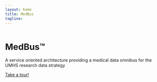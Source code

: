 ```yaml
---
layout: home
title: MedBus
tagline:
---
```

<div class="row">
    <div class="col-md-8">
        <img class="img-responsive img-rounded" src="http://placehold.it/900x350" alt="">
    </div>
    <!-- /.col-md-8 -->
    <div class="col-md-4">
        <h1>MedBus&trade;</h1>
        <p>A service oriented architecture providing a medical data omnibus for the UMHS research data strategy</p>
        <a class="btn btn-primary btn-lg" href="#">Take a tour!</a>
    </div>
    <!-- /.col-md-4 -->
</div>
